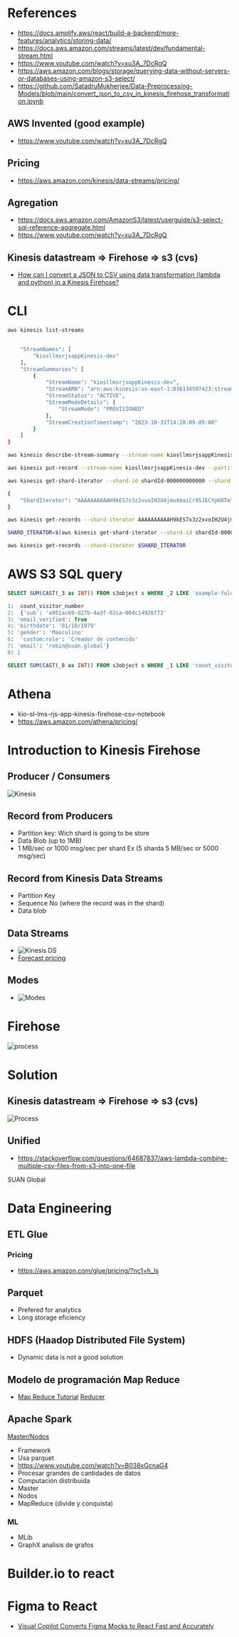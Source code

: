 # References
- https://docs.amplify.aws/react/build-a-backend/more-features/analytics/storing-data/
- https://docs.aws.amazon.com/streams/latest/dev/fundamental-stream.html
- https://www.youtube.com/watch?v=xu3A_7DcRgQ
- https://aws.amazon.com/blogs/storage/querying-data-without-servers-or-databases-using-amazon-s3-select/
- https://github.com/SatadruMukherjee/Data-Preprocessing-Models/blob/main/convert_json_to_csv_in_kinesis_firehose_transformation.ipynb

## AWS Invented (good example)
- https://www.youtube.com/watch?v=xu3A_7DcRgQ


## Pricing
- https://aws.amazon.com/kinesis/data-streams/pricing/

## Agregation
- https://docs.aws.amazon.com/AmazonS3/latest/userguide/s3-select-sql-reference-aggregate.html
- https://www.youtube.com/watch?v=xu3A_7DcRgQ

## Kinesis datastream => Firehose => s3 (cvs)
- [How can I convert a JSON to CSV using data transformation (lambda and python) in a Kinesis Firehose?](https://www.youtube.com/watch?v=w0EaPnGNPZA)


# CLI
```sh
aws kinesis list-streams


    "StreamNames": [
        "kiosllmsrjsappKinesis-dev"
    ],
    "StreamSummaries": [
        {
            "StreamName": "kiosllmsrjsappKinesis-dev",
            "StreamARN": "arn:aws:kinesis:us-east-1:036134507423:stream/kiosllmsrjsappKinesis-dev",
            "StreamStatus": "ACTIVE",
            "StreamModeDetails": {
                "StreamMode": "PROVISIONED"
            },
            "StreamCreationTimestamp": "2023-10-31T14:28:09-05:00"
        }
    ]
}

aws kinesis describe-stream-summary --stream-name kiosllmsrjsappKinesis-dev

aws kinesis put-record --stream-name kiosllmsrjsappKinesis-dev --partition-key 123 --data testdata

aws kinesis get-shard-iterator --shard-id shardId-000000000000 --shard-iterator-type TRIM_HORIZON --stream-name kiosllmsrjsappKinesis-dev

{
    "ShardIterator": "AAAAAAAAAAH9kES7x3z2xvoIH2U4jmuXmaiCr95JECYpKRTmlkYOGY0cV0/jf5RCPMFDqGaqNCnb7UBDCEvlA/ISf4E9YAY/EAYpinMB3+5NOyPVQOly75j+0J8RcT7hvTfRafIF1llATxbR0HcPDBiUYxPdPv0r+mm7u4073trNshpNbO6MHVr0wefTRWoSD1a166DOayjws/yAyeDzM+Kn93iFtlHUjrCjWzFovQ26iUX0xpnx8Wq99mtkZ7d2mHpMspoOO9c="
}

aws kinesis get-records --shard-iterator AAAAAAAAAAH9kES7x3z2xvoIH2U4jmuXmaiCr95JECYpKRTmlkYOGY0cV0/jf5RCPMFDqGaqNCnb7UBDCEvlA/ISf4E9YAY/EAYpinMB3+5NOyPVQOly75j+0J8RcT7hvTfRafIF1llATxbR0HcPDBiUYxPdPv0r+mm7u4073trNshpNbO6MHVr0wefTRWoSD1a166DOayjws/yAyeDzM+Kn93iFtlHUjrCjWzFovQ26iUX0xpnx8Wq99mtkZ7d2mHpMspoOO9c=

SHARD_ITERATOR=$(aws kinesis get-shard-iterator --shard-id shardId-000000000000 --shard-iterator-type TRIM_HORIZON --stream-name kiosllmsrjsappKinesis-dev --query 'ShardIterator')

aws kinesis get-records --shard-iterator $SHARD_ITERATOR

```
# AWS S3 SQL query
```sql
SELECT SUM(CAST(_3 as INT)) FROM s3object s WHERE _2 LIKE 'example-folder/%' AND _2 != 'example-folder/';

1:  count_visitor_number
2:  {'sub': 'a951ac69-d27b-4a3f-82ca-004c14926f72'
3: 'email_verified': True
4: 'birthdate': '01/10/1979'
5: 'gender': 'Masculino'
6:  'custom:role': 'Creador de contenido'
7: 'email': 'robin@suan.global'}
8: 1

SELECT SUM(CAST(_8 as INT)) FROM s3object s WHERE _1 LIKE 'count_visitor_number%';
```

# Athena
- kio-sl-lms-rjs-app-kinesis-firehose-csv-notebook
- https://aws.amazon.com/athena/pricing/



# Introduction to Kinesis Firehose

## Producer / Consumers

![Kinesis](./_images/kinesis_producer_consumers.png)

## Record from Producers
- Partition key: Wich shard is going to be store
- Data Blob (up to 1MB)
- 1 MB/sec or 1000 msg/sec per shard Ex (5 sharda 5 MB/sec or 5000 msg/sec)


## Record from Kinesis Data Streams
- Partition Key
- Sequence No (where the record was in the shard)
- Data blob

## Data Streams
- ![Kinesis DS](./_images/kinesis_data_streams.png)
- [Forecast pricing]("https://docs.google.com/spreadsheets/d/14duKJOsznvt8tm4y6_4ewR5xMau8O_uXq8R0DkeC9KE/edit?usp=sharing")

## Modes
- ![Modes](./_images/kinesis_modes.png)

# Firehose
![process](./_images/firehose.png)

# Solution

## Kinesis datastream => Firehose => s3 (cvs)

![Process](./_images/solution.png)


## Unified 
- https://stackoverflow.com/questions/64687837/aws-lambda-combine-multiple-csv-files-from-s3-into-one-file

SUAN Global

# Data Engineering

## ETL Glue 
### Pricing
- https://aws.amazon.com/glue/pricing/?nc1=h_ls

## Parquet
- Prefered for analytics
- Long storage eficiency

## HDFS (Haadop Distributed File System)
- Dynamic data is not a good solution

## Modelo de programación Map Reduce
- [Map Reduce Tutorial](https://youtu.be/yaeLIiHVPw4?si=mPZ4tspmHZa-6i2d)
[Reducer](./_images/map_reducer.png)

## Apache Spark
[Master/Nodos](./_images/spark.png)
- Framework
- Usa parquet
- https://www.youtube.com/watch?v=B038xGcnaG4
- Procesar grandes de cantidades de datos
- Computación distribuida
- Master
- Nodos
- MapReduce (divide y conquista)

### ML
- MLib
- GraphX analisis de grafos



# Builder.io to react



# Figma to React 
- [Visual Copilot Converts Figma Mocks to React Fast and Accurately](https://www.youtube.com/watch?v=DttZuqAiuR0)